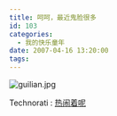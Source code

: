 ```yaml
---
title: 呵呵，最近鬼脸很多
id: 103
categories:
  - 我的快乐童年
date: 2007-04-16 13:20:00
tags:
---
```


![guilian.jpg](http://www.candreams.com/images/2007/06/guilian-tn.jpg "guilian.jpg")

  <!-- Tag links generated by Zoundry Blog Writer. Do not manually edit. http://www.zoundry.com -->
  <span class="ztags"><span class="ztagspace">Technorati</span> : [热闹着呢](http://technorati.com/tag/%E7%83%AD%E9%97%B9%E7%9D%80%E5%91%A2)</span>